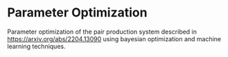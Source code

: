 # Parameter Optimization
Parameter optimization of the pair production system described in https://arxiv.org/abs/2204.13090 using bayesian optimization and machine learning techniques.
